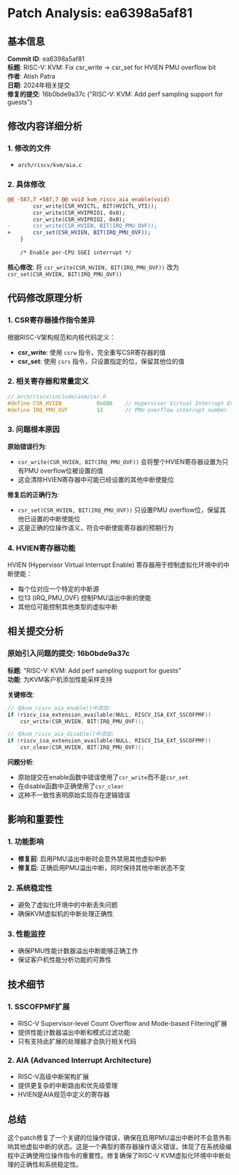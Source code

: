 # Patch Analysis: ea6398a5af81

## 基本信息

**Commit ID**: ea6398a5af81  
**标题**: RISC-V: KVM: Fix csr_write -> csr_set for HVIEN PMU overflow bit  
**作者**: Atish Patra  
**日期**: 2024年相关提交  
**修复的提交**: 16b0bde9a37c ("RISC-V: KVM: Add perf sampling support for guests")  

## 修改内容详细分析

### 1. 修改的文件
- `arch/riscv/kvm/aia.c`

### 2. 具体修改

```diff
@@ -587,7 +587,7 @@ void kvm_riscv_aia_enable(void)
 		csr_write(CSR_HVICTL, BIT(HVICTL_VTI));
 		csr_write(CSR_HVIPRIO1, 0x0);
 		csr_write(CSR_HVIPRIO2, 0x0);
-		csr_write(CSR_HVIEN, BIT(IRQ_PMU_OVF));
+		csr_set(CSR_HVIEN, BIT(IRQ_PMU_OVF));
 	}
 
 	/* Enable per-CPU SGEI interrupt */
```

**核心修改**: 将 `csr_write(CSR_HVIEN, BIT(IRQ_PMU_OVF))` 改为 `csr_set(CSR_HVIEN, BIT(IRQ_PMU_OVF))`

## 代码修改原理分析

### 1. CSR寄存器操作指令差异

根据RISC-V架构规范和内核代码定义：

- **csr_write**: 使用 `csrw` 指令，完全重写CSR寄存器的值
- **csr_set**: 使用 `csrs` 指令，只设置指定的位，保留其他位的值

### 2. 相关寄存器和常量定义

```c
// arch/riscv/include/asm/csr.h
#define CSR_HVIEN           0x608    // Hypervisor Virtual Interrupt Enable register
#define IRQ_PMU_OVF         13       // PMU overflow interrupt number
```

### 3. 问题根本原因

**原始错误行为**:
- `csr_write(CSR_HVIEN, BIT(IRQ_PMU_OVF))` 会将整个HVIEN寄存器设置为只有PMU overflow位被设置的值
- 这会清除HVIEN寄存器中可能已经设置的其他中断使能位

**修复后的正确行为**:
- `csr_set(CSR_HVIEN, BIT(IRQ_PMU_OVF))` 只设置PMU overflow位，保留其他已设置的中断使能位
- 这是正确的位操作语义，符合中断使能寄存器的预期行为

### 4. HVIEN寄存器功能

HVIEN (Hypervisor Virtual Interrupt Enable) 寄存器用于控制虚拟化环境中的中断使能：
- 每个位对应一个特定的中断源
- 位13 (IRQ_PMU_OVF) 控制PMU溢出中断的使能
- 其他位可能控制其他类型的虚拟中断

## 相关提交分析

### 原始引入问题的提交: 16b0bde9a37c

**标题**: "RISC-V: KVM: Add perf sampling support for guests"  
**功能**: 为KVM客户机添加性能采样支持  

**关键修改**:
```c
// 在kvm_riscv_aia_enable()中添加:
if (riscv_isa_extension_available(NULL, RISCV_ISA_EXT_SSCOFPMF))
    csr_write(CSR_HVIEN, BIT(IRQ_PMU_OVF));

// 在kvm_riscv_aia_disable()中添加:
if (riscv_isa_extension_available(NULL, RISCV_ISA_EXT_SSCOFPMF))
    csr_clear(CSR_HVIEN, BIT(IRQ_PMU_OVF));
```

**问题分析**:
- 原始提交在enable函数中错误使用了`csr_write`而不是`csr_set`
- 在disable函数中正确使用了`csr_clear`
- 这种不一致性表明原始实现存在逻辑错误

## 影响和重要性

### 1. 功能影响
- **修复前**: 启用PMU溢出中断时会意外禁用其他虚拟中断
- **修复后**: 正确启用PMU溢出中断，同时保持其他中断状态不变

### 2. 系统稳定性
- 避免了虚拟化环境中的中断丢失问题
- 确保KVM虚拟机的中断处理正确性

### 3. 性能监控
- 确保PMU性能计数器溢出中断能够正确工作
- 保证客户机性能分析功能的可靠性

## 技术细节

### 1. SSCOFPMF扩展
- RISC-V Supervisor-level Count Overflow and Mode-based Filtering扩展
- 提供性能计数器溢出中断和模式过滤功能
- 只有支持此扩展的处理器才会执行相关代码

### 2. AIA (Advanced Interrupt Architecture)
- RISC-V高级中断架构扩展
- 提供更复杂的中断路由和优先级管理
- HVIEN是AIA规范中定义的寄存器

## 总结

这个patch修复了一个关键的位操作错误，确保在启用PMU溢出中断时不会意外影响其他虚拟中断的状态。这是一个典型的寄存器操作语义错误，体现了在系统级编程中正确使用位操作指令的重要性。修复确保了RISC-V KVM虚拟化环境中中断处理的正确性和系统稳定性。